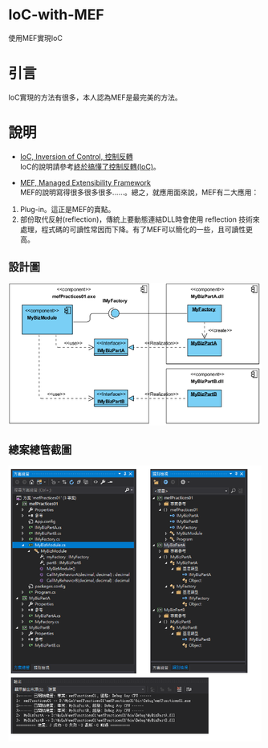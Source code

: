# IoC-with-MEF
使用MEF實現IoC

# 引言
IoC實現的方法有很多，本人認為MEF是最完美的方法。

# 說明
* [IoC, Inversion of Control, 控制反轉](https://zh.wikipedia.org/wiki/%E6%8E%A7%E5%88%B6%E5%8F%8D%E8%BD%AC)   
IoC的說明請參考[終於搞懂了控制反轉(IoC)](http://relycoding.blogspot.tw/2016/06/ioc.html?q=IoC)。  

* [MEF, Managed Extensibility Framework](https://docs.microsoft.com/zh-tw/dotnet/framework/mef/)  
MEF的說明寫得很多很多很多……。總之，就應用面來說，MEF有二大應用：
1. Plug-in。這正是MEF的賣點。
2. 部份取代反射(reflection)，傳統上要動態連結DLL時會使用 reflection 技術來處理，程式碼的可讀性常因而下降。有了MEF可以簡化的一些，且可讀性更高。

## 設計圖
![設計簡單](IoC%20with%20MEF.png)

## 總案總管截圖
![總案總管截圖](project%20explorer%20slice.png)
